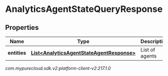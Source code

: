 # AnalyticsAgentStateQueryResponse


## Properties

| Name | Type | Description | Notes |
| ------------ | ------------- | ------------- | ------------- |
| **entities** | [**List&lt;AnalyticsAgentStateAgentResponse&gt;**](AnalyticsAgentStateAgentResponse) | List of agents |  [optional] |




_com.mypurecloud.sdk.v2:platform-client-v2:217.1.0_
